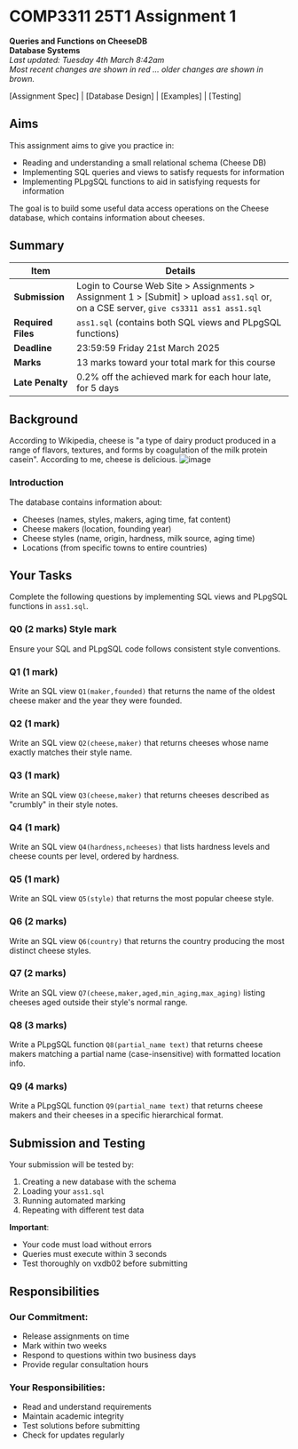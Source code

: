 # COMP3311 25T1 Assignment 1  
**Queries and Functions on CheeseDB**  
**Database Systems**  
*Last updated: Tuesday 4th March 8:42am*  
*Most recent changes are shown in red ... older changes are shown in brown.*  

[Assignment Spec] | [Database Design] | [Examples] | [Testing]

## Aims  
This assignment aims to give you practice in:  
- Reading and understanding a small relational schema (Cheese DB)  
- Implementing SQL queries and views to satisfy requests for information  
- Implementing PLpgSQL functions to aid in satisfying requests for information  

The goal is to build some useful data access operations on the Cheese database, which contains information about cheeses.

## Summary  
| Item | Details |
|------|---------|
| **Submission** | Login to Course Web Site > Assignments > Assignment 1 > [Submit] > upload `ass1.sql` or, on a CSE server, `give cs3311 ass1 ass1.sql` |
| **Required Files** | `ass1.sql` (contains both SQL views and PLpgSQL functions) |
| **Deadline** | 23:59:59 Friday 21st March 2025 |
| **Marks** | 13 marks toward your total mark for this course |
| **Late Penalty** | 0.2% off the achieved mark for each hour late, for 5 days |

## Background  
According to Wikipedia, cheese is "a type of dairy product produced in a range of flavors, textures, and forms by coagulation of the milk protein casein". According to me, cheese is delicious.
![image](https://github.com/user-attachments/assets/14fba0b0-dae6-4f25-ac77-fa15fc113189)


### Introduction  
The database contains information about:  
- Cheeses (names, styles, makers, aging time, fat content)  
- Cheese makers (location, founding year)  
- Cheese styles (name, origin, hardness, milk source, aging time)  
- Locations (from specific towns to entire countries)  

## Your Tasks  
Complete the following questions by implementing SQL views and PLpgSQL functions in `ass1.sql`.

### Q0 (2 marks) Style mark  
Ensure your SQL and PLpgSQL code follows consistent style conventions.

### Q1 (1 mark)  
Write an SQL view `Q1(maker,founded)` that returns the name of the oldest cheese maker and the year they were founded.

### Q2 (1 mark)  
Write an SQL view `Q2(cheese,maker)` that returns cheeses whose name exactly matches their style name.

### Q3 (1 mark)  
Write an SQL view `Q3(cheese,maker)` that returns cheeses described as "crumbly" in their style notes.

### Q4 (1 mark)  
Write an SQL view `Q4(hardness,ncheeses)` that lists hardness levels and cheese counts per level, ordered by hardness.

### Q5 (1 mark)  
Write an SQL view `Q5(style)` that returns the most popular cheese style.

### Q6 (2 marks)  
Write an SQL view `Q6(country)` that returns the country producing the most distinct cheese styles.

### Q7 (2 marks)  
Write an SQL view `Q7(cheese,maker,aged,min_aging,max_aging)` listing cheeses aged outside their style's normal range.

### Q8 (3 marks)  
Write a PLpgSQL function `Q8(partial_name text)` that returns cheese makers matching a partial name (case-insensitive) with formatted location info.

### Q9 (4 marks)  
Write a PLpgSQL function `Q9(partial_name text)` that returns cheese makers and their cheeses in a specific hierarchical format.

## Submission and Testing  
Your submission will be tested by:  
1. Creating a new database with the schema  
2. Loading your `ass1.sql`  
3. Running automated marking  
4. Repeating with different test data  

**Important**:  
- Your code must load without errors  
- Queries must execute within 3 seconds  
- Test thoroughly on vxdb02 before submitting  

## Responsibilities  
### Our Commitment:  
- Release assignments on time  
- Mark within two weeks  
- Respond to questions within two business days  
- Provide regular consultation hours  

### Your Responsibilities:  
- Read and understand requirements  
- Maintain academic integrity  
- Test solutions before submitting  
- Check for updates regularly  
